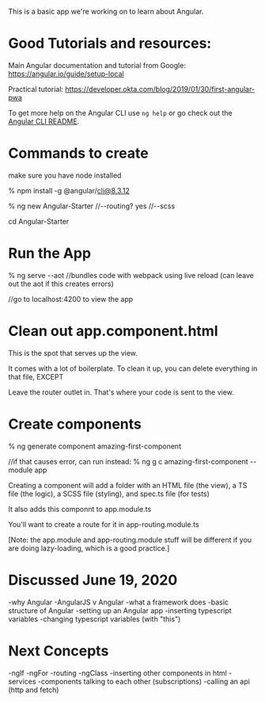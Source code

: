 This is a basic app we're working on to learn about Angular.

# Good Tutorials and resources:
Main Angular documentation and tutorial from Google: https://angular.io/guide/setup-local

Practical tutorial: https://developer.okta.com/blog/2019/01/30/first-angular-pwa

To get more help on the Angular CLI use `ng help` or go check out the [Angular CLI README](https://github.com/angular/angular-cli/blob/master/README.md).

# Commands to create

make sure you have node installed 

% npm install -g @angular/cli@8.3.12

% ng new Angular-Starter
	//--routing? yes
	//--scss

cd Angular-Starter

# Run the App

% ng serve --aot //bundles code with webpack using live reload (can leave out the aot if this creates errors)

//go to localhost:4200 to view the app 

# Clean out app.component.html

This is the spot that serves up the view.

It comes with a lot of boilerplate. To clean it up, you can delete everything in that file, EXCEPT <router-outlet></router-outlet> 

Leave the router outlet in. That's where your code is sent to the view.

# Create components

% ng generate component amazing-first-component

//if that causes error, can run instead: % ng g c amazing-first-component --module app

Creating a component will add a folder with an HTML file (the view), a TS file (the logic), a SCSS file (styling), and spec.ts file (for tests)

It also adds this componnt to app.module.ts

You'll want to create a route for it in app-routing.module.ts

[Note: the app.module and app-routing.module stuff will be different if you are doing lazy-loading, which is a good practice.]

# Discussed June 19, 2020
-why Angular 
-AngularJS v Angular
-what a framework does
-basic structure of Angular
-setting up an Angular app
-inserting typescript variables
-changing typescript variables (with "this")

# Next Concepts
-ngIf
-ngFor
-routing
-ngClass
-inserting other components in html
-services
-components talking to each other (subscriptions)
-calling an api (http and fetch)


